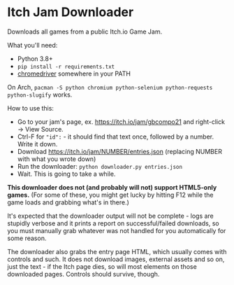 # Itch Jam Downloader

Downloads all games from a public Itch.io Game Jam.

What you'll need:

- Python 3.8+
- `pip install -r requirements.txt`
- [chromedriver](https://chromedriver.chromium.org/downloads) somewhere in your PATH

On Arch, `pacman -S python chromium python-selenium python-requests python-slugify` works.

How to use this:

- Go to your jam's page, ex. https://itch.io/jam/gbcompo21 and right-click -> View Source.
- Ctrl-F for `"id":` - it should find that text once, followed by a number. Write it down.
- Download https://itch.io/jam/NUMBER/entries.json (replacing NUMBER with what you wrote down)
- Run the downloader: `python downloader.py entries.json`
- Wait. This is going to take a while.

**This downloader does not (and probably will not) support HTML5-only games.** (For some of
these, you might get lucky by hitting F12 while the game loads and grabbing what's in there.)

It's expected that the downloader output will not be complete - logs are stupidly verbose and
it prints a report on successful/failed downloads, so you must manually grab whatever was not
handled for you automatically for some reason.

The downloader also grabs the entry page HTML, which usually comes with controls and such. It
does not download images, external assets and so on, just the text - if the Itch page dies,
so will most elements on those downloaded pages. Controls should survive, though.
